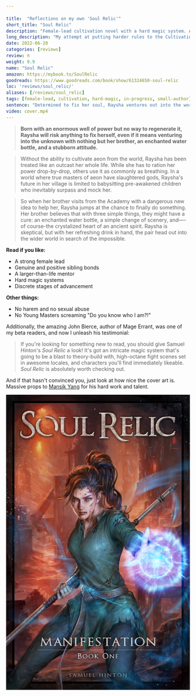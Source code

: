 ```yaml
---

title:  "Reflections on my own 'Soul Relic'"
short_title: "Soul Relic"
description: "Female-lead cultivation novel with a hard magic system. A young woman with a broken soul joins her brother to find a solution in the wider world."
long_description: "My attempt at putting harder rules to the Cultivation genre, while also trying to avoid all the normal tropes."
date: 2022-06-20
categories: [reviews]
review: π
weight: 9.9
name: "Soul Relic"
amazon: https://mybook.to/SoulRelic
goodreads: https://www.goodreads.com/book/show/61324650-soul-relic
loc: 'reviews/soul_relic/'
aliases: [/reviews/soul_relic]
tags: [female-lead, cultivation, hard-magic, in-progress, small-author]
sentence: "Determined to fix her soul, Raysha ventures out into the world with her brother, only to stumble into events larger than they realise."
video: cover.mp4
---
```


> **Born with an enormous well of power but no way to regenerate it, Raysha will risk anything to fix herself, even if it means venturing into the unknown with nothing but her brother, an enchanted water bottle, and a stubborn attitude.**


> Without the ability to cultivate aeon from the world, Raysha has been treated like an outcast her whole life. While she has to ration her power drop-by-drop, others use it as commonly as breathing. In a world where true masters of aeon have slaughtered gods, Raysha's future in her village is limited to babysitting pre-awakened children who inevitably surpass and mock her.


> So when her brother visits from the Academy with a dangerous new idea to help her, Raysha jumps at the chance to finally do something. Her brother believes that with three simple things, they might have a cure: an enchanted water bottle, a simple change of scenery, and—-of course-the crystalized heart of an ancient spirit. Raysha is skeptical, but with her refreshing drink in hand, the pair head out into the wider world in search of the impossible.


**Read if you like:**

* A strong female lead
* Genuine and positive sibling bonds
* A larger-than-life mentor
* Hard magic systems
* Discrete stages of advancement

**Other things:**

* No harem and no sexual abuse
* No Young Masters screaming "Do you know who I am?!"


Additionally, the amazing John Bierce, author of Mage Errant, was one of my beta readers, and now I unleash his testimonial:

> If you're looking for something new to read, you should give Samuel Hinton's *Soul Relic* a look! It's got an intricate magic system that's going to be a blast to theory-build with, high-octane fight scenes set in awesome locales, and characters you'll find immediately likeable. *Soul Relic* is absolutely worth checking out.

And if that hasn't convinced you, just look at how nice the cover art is. Massive props to [Mansik Yang](https://www.artstation.com/yam8417) for his hard work and talent.

![](cover.jpg?class="img-smaller")
